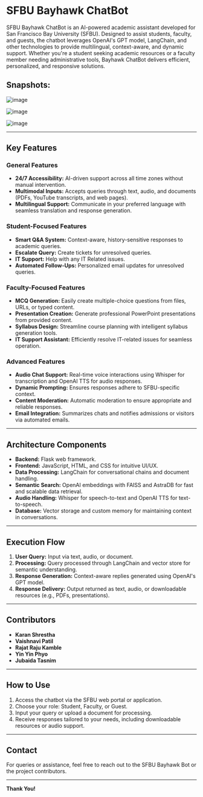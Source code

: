 # SFBU Bayhawk ChatBot

SFBU Bayhawk ChatBot is an AI-powered academic assistant developed for San Francisco Bay University (SFBU). Designed to assist students, faculty, and guests, the chatbot leverages OpenAI's GPT model, LangChain, and other technologies to provide multilingual, context-aware, and dynamic support. Whether you're a student seeking academic resources or a faculty member needing administrative tools, Bayhawk ChatBot delivers efficient, personalized, and responsive solutions.

## Snapshots:


![image](https://github.com/user-attachments/assets/680fe0ee-70dc-4a71-8a09-8ef080db3564)

![image](https://github.com/user-attachments/assets/5b27c0f0-5349-4c06-8790-5857dd2c167e)

![image](https://github.com/user-attachments/assets/7cd6c852-af0d-4552-a9e3-dbb6858ccd2f)


---

## Key Features

### General Features
- **24/7 Accessibility:** AI-driven support across all time zones without manual intervention.
- **Multimodal Inputs:** Accepts queries through text, audio, and documents (PDFs, YouTube transcripts, and web pages).
- **Multilingual Support:** Communicate in your preferred language with seamless translation and response generation.

### Student-Focused Features
- **Smart Q&A System:** Context-aware, history-sensitive responses to academic queries.
- **Escalate Query:** Create tickets for unresolved queries.
- **IT Support:** Help with any IT Related issues.
- **Automated Follow-Ups:** Personalized email updates for unresolved queries.

### Faculty-Focused Features
- **MCQ Generation:** Easily create multiple-choice questions from files, URLs, or typed content.
- **Presentation Creation:** Generate professional PowerPoint presentations from provided content.
- **Syllabus Design:** Streamline course planning with intelligent syllabus generation tools.
- **IT Support Assistant:** Efficiently resolve IT-related issues for seamless operation.

### Advanced Features
- **Audio Chat Support:** Real-time voice interactions using Whisper for transcription and OpenAI TTS for audio responses.
- **Dynamic Prompting:** Ensures responses adhere to SFBU-specific context.
- **Content Moderation:** Automatic moderation to ensure appropriate and reliable responses.
- **Email Integration:** Summarizes chats and notifies admissions or visitors via automated emails.

---

## Architecture Components

- **Backend:** Flask web framework.
- **Frontend:** JavaScript, HTML, and CSS for intuitive UI/UX.
- **Data Processing:** LangChain for conversational chains and document handling.
- **Semantic Search:** OpenAI embeddings with FAISS and AstraDB for fast and scalable data retrieval.
- **Audio Handling:** Whisper for speech-to-text and OpenAI TTS for text-to-speech.
- **Database:** Vector storage and custom memory for maintaining context in conversations.

---


## Execution Flow

1. **User Query:** Input via text, audio, or document.
2. **Processing:** Query processed through LangChain and vector store for semantic understanding.
3. **Response Generation:** Context-aware replies generated using OpenAI's GPT model.
4. **Response Delivery:** Output returned as text, audio, or downloadable resources (e.g., PDFs, presentations).

---

## Contributors

- **Karan Shrestha**
- **Vaishnavi Patil**
- **Rajat Raju Kamble**
- **Yin Yin Phyo**
- **Jubaida Tasnim**

---

## How to Use

1. Access the chatbot via the SFBU web portal or application.
2. Choose your role: Student, Faculty, or Guest.
3. Input your query or upload a document for processing.
4. Receive responses tailored to your needs, including downloadable resources or audio support.

---

## Contact

For queries or assistance, feel free to reach out to the SFBU Bayhawk Bot or the project contributors.

---





**Thank You!**
